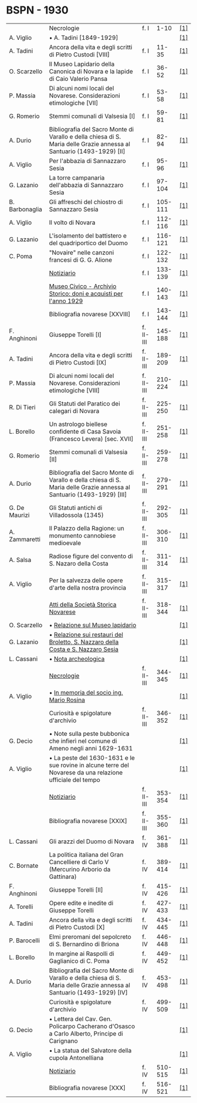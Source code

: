 # BSPN - 1930

<table>
    <tr>
        <td></td>
        <td>Necrologie</td>
        <td>f. I</td>
        <td>1-10</td>
        <td><a href="https://en.calameo.com/read/0072607354c8afb63b56a">[1]</a></td>
    </tr>
    <tr>
        <td>A. Viglio</td>
        <td>• A. Tadini [1849-1929]</td>
        <td></td>
        <td></td>
        <td><a href="https://en.calameo.com/read/0072607354c8afb63b56a">[1]</a></td>
    </tr>
    <tr>
        <td>A. Tadini</td>
        <td>Ancora della vita e degli scritti di Pietro Custodi [VIII]</td>
        <td>f. I</td>
        <td>11-35</td>
        <td><a href="https://en.calameo.com/read/0072607354c8afb63b56a">[1]</a></td>
    </tr>
    <tr>
        <td>O. Scarzello</td>
        <td>Il Museo Lapidario della Canonica di Novara e la lapide di Caio Valerio Pansa</td>
        <td>f. I</td>
        <td>36-52</td>
        <td><a href="https://en.calameo.com/read/0072607354c8afb63b56a">[1]</a></td>
    </tr>
    <tr>
        <td>P. Massia</td>
        <td>Di alcuni nomi locali del Novarese. Considerazioni etimologiche [VII]</td>
        <td>f. I</td>
        <td>53-58</td>
        <td><a href="https://en.calameo.com/read/0072607354c8afb63b56a">[1]</a></td>
    </tr>
    <tr>
        <td>G. Romerio</td>
        <td>Stemmi comunali di Valsesia [I]</td>
        <td>f. I</td>
        <td>59-81</td>
        <td><a href="https://en.calameo.com/read/0072607354c8afb63b56a">[1]</a></td>
    </tr>
    <tr>
        <td>A. Durio</td>
        <td>Bibliografia del Sacro Monte di Varallo e della chiesa di S. Maria delle Grazie annessa al Santuario
            (1493-1929) [II]
        </td>
        <td>f. I</td>
        <td>82-94</td>
        <td><a href="https://en.calameo.com/read/0072607354c8afb63b56a">[1]</a></td>
    </tr>
    <tr>
        <td>A. Viglio</td>
        <td>Per l'abbazia di Sannazzaro Sesia</td>
        <td>f. I</td>
        <td>95-96</td>
        <td><a href="https://en.calameo.com/read/0072607354c8afb63b56a">[1]</a></td>
    </tr>
    <tr>
        <td>G. Lazanio</td>
        <td>La torre campanaria dell'abbazia di Sannazzaro Sesia</td>
        <td>f. I</td>
        <td>97-104</td>
        <td><a href="https://en.calameo.com/read/0072607354c8afb63b56a">[1]</a></td>
    </tr>
    <tr>
        <td>B. Barbonaglia</td>
        <td>Gli affreschi del chiostro di Sannazzaro Sesia</td>
        <td>f. I</td>
        <td>105-111</td>
        <td><a href="https://en.calameo.com/read/0072607354c8afb63b56a">[1]</a></td>
    </tr>
    <tr>
        <td>A. Viglio</td>
        <td>Il volto di Novara</td>
        <td>f. I</td>
        <td>112-116</td>
        <td><a href="https://en.calameo.com/read/0072607354c8afb63b56a">[1]</a></td>
    </tr>
    <tr>
        <td>G. Lazanio</td>
        <td>L'isolamento del battistero e del quadriportico del Duomo</td>
        <td>f. I</td>
        <td>116-121</td>
        <td><a href="https://en.calameo.com/read/0072607354c8afb63b56a">[1]</a></td>
    </tr>
    <tr>
        <td>C. Poma</td>
        <td>"Novaire" nelle canzoni francesi di G. G. Alione</td>
        <td>f. I</td>
        <td>122-132</td>
        <td><a href="https://en.calameo.com/read/0072607354c8afb63b56a">[1]</a></td>
    </tr>
    <tr>
        <td></td>
        <td><a href="http://www.ssno.it/BSPNo/bspn_not30.html#301a">Notiziario</a></td>
        <td>f. I</td>
        <td>133-139</td>
        <td><a href="https://en.calameo.com/read/0072607354c8afb63b56a">[1]</a></td>
    </tr>
    <tr>
        <td></td>
        <td><a href="http://www.ssno.it/BSPNo/bspn_not30.html#301b">Museo Civico - Archivio Storico: doni e acquisti per
            l'anno 1929</a></td>
        <td>f. I</td>
        <td>140-143</td>
        <td><a href="https://en.calameo.com/read/0072607354c8afb63b56a">[1]</a></td>
    </tr>
    <tr>
        <td></td>
        <td>Bibliografia novarese [XXVIII]</td>
        <td>f. I</td>
        <td>143-144</td>
        <td><a href="https://en.calameo.com/read/0072607354c8afb63b56a">[1]</a></td>
    </tr>
    <tr>
        <td>F. Anghinoni</td>
        <td>Giuseppe Torelli [I]</td>
        <td>f. II-III</td>
        <td>145-188</td>
        <td><a href="https://en.calameo.com/read/007260735c5acdf1981a6">[1]</a></td>
    </tr>
    <tr>
        <td>A. Tadini</td>
        <td>Ancora della vita e degli scritti di Pietro Custodi [IX]</td>
        <td>f. II-III</td>
        <td>189-209</td>
        <td><a href="https://en.calameo.com/read/007260735c5acdf1981a6">[1]</a></td>
    </tr>
    <tr>
        <td>P. Massia</td>
        <td>Di alcuni nomi locali del Novarese. Considerazioni etimologiche [VIII]</td>
        <td>f. II-III</td>
        <td>210-224</td>
        <td><a href="https://en.calameo.com/read/007260735c5acdf1981a6">[1]</a></td>
    </tr>
    <tr>
        <td>R. Di Tieri</td>
        <td>Gli Statuti del Paratico dei calegari di Novara</td>
        <td>f. II-III</td>
        <td>225-250</td>
        <td><a href="https://en.calameo.com/read/007260735c5acdf1981a6">[1]</a></td>
    </tr>
    <tr>
        <td>L. Borello</td>
        <td>Un astrologo biellese confidente di Casa Savoia (Francesco Levera) [sec. XVII]</td>
        <td>f. II-III</td>
        <td>251-258</td>
        <td><a href="https://en.calameo.com/read/007260735c5acdf1981a6">[1]</a></td>
    </tr>
    <tr>
        <td>G. Romerio</td>
        <td>Stemmi comunali di Valsesia [II]</td>
        <td>f. II-III</td>
        <td>259-278</td>
        <td><a href="https://en.calameo.com/read/007260735c5acdf1981a6">[1]</a></td>
    </tr>
    <tr>
        <td>A. Durio</td>
        <td>Bibliografia del Sacro Monte di Varallo e della chiesa di S. Maria delle Grazie annessa al Santuario
            (1493-1929) [III]
        </td>
        <td>f. II-III</td>
        <td>279-291</td>
        <td><a href="https://en.calameo.com/read/007260735c5acdf1981a6">[1]</a></td>
    </tr>
    <tr>
        <td>G. De Maurizi</td>
        <td>Gli Statuti antichi di Villadossola (1345)</td>
        <td>f. II-III</td>
        <td>292-305</td>
        <td><a href="https://en.calameo.com/read/007260735c5acdf1981a6">[1]</a></td>
    </tr>
    <tr>
        <td>A. Zammaretti</td>
        <td>Il Palazzo della Ragione: un monumento cannobiese medioevale</td>
        <td>f. II-III</td>
        <td>306-310</td>
        <td><a href="https://en.calameo.com/read/007260735c5acdf1981a6">[1]</a></td>
    </tr>
    <tr>
        <td>A. Salsa</td>
        <td>Radiose figure del convento di S. Nazaro della Costa</td>
        <td>f. II-III</td>
        <td>311-314</td>
        <td><a href="https://en.calameo.com/read/007260735c5acdf1981a6">[1]</a></td>
    </tr>
    <tr>
        <td>A. Viglio</td>
        <td>Per la salvezza delle opere d'arte della nostra provincia</td>
        <td>f. II-III</td>
        <td>315-317</td>
        <td><a href="https://en.calameo.com/read/007260735c5acdf1981a6">[1]</a></td>
    </tr>
    <tr>
        <td></td>
        <td><a href="http://www.ssno.it/BSPNo/bspn_not30.html#302a">Atti della Società Storica Novarese</a></td>
        <td>f. II-III</td>
        <td>318-344</td>
        <td><a href="https://en.calameo.com/read/007260735c5acdf1981a6">[1]</a></td>
    </tr>
    <tr>
        <td>O. Scarzello</td>
        <td>• <a href="http://www.ssno.it/BSPNo/bspn_not30.html#lapid">Relazione sul Museo lapidario</a></td>
        <td></td>
        <td></td>
        <td><a href="https://en.calameo.com/read/007260735c5acdf1981a6">[1]</a></td>
    </tr>
    <tr>
        <td>G. Lazanio</td>
        <td>• <a href="http://www.ssno.it/BSPNo/bspn_not30.html#lazan">Relazione sui restauri del Broletto,
            S. Nazzaro della Costa e S. Nazzaro Sesia</a></td>
        <td></td>
        <td></td>
        <td><a href="https://en.calameo.com/read/007260735c5acdf1981a6">[1]</a></td>
    </tr>
    <tr>
        <td>L. Cassani</td>
        <td>• <a href="http://www.ssno.it/BSPNo/bspn_not30.html#cassa">Nota archeologica</a></td>
        <td></td>
        <td></td>
        <td><a href="https://en.calameo.com/read/007260735c5acdf1981a6">[1]</a></td>
    </tr>
    <tr>
        <td></td>
        <td><a href="http://www.ssno.it/BSPNo/bspn_not30.html#302b">Necrologie</a></td>
        <td>f. II-III</td>
        <td>344-345</td>
        <td><a href="https://en.calameo.com/read/007260735c5acdf1981a6">[1]</a></td>
    </tr>
    <tr>
        <td>A. Viglio</td>
        <td>• <a href="http://www.ssno.it/BSPNo/bspn_not30.html#rosi">In memoria del socio ing. Mario Rosina</a>
        </td>
        <td></td>
        <td></td>
        <td><a href="https://en.calameo.com/read/007260735c5acdf1981a6">[1]</a></td>
    </tr>
    <tr>
        <td></td>
        <td>Curiosità e spigolature d'archivio</td>
        <td>f. II-III</td>
        <td>346-352</td>
        <td><a href="https://en.calameo.com/read/007260735c5acdf1981a6">[1]</a></td>
    </tr>
    <tr>
        <td>G. Decio</td>
        <td>• Note sulla peste bubbonica che infierì nel comune di Ameno negli anni 1629-1631</td>
        <td></td>
        <td></td>
        <td><a href="https://en.calameo.com/read/007260735c5acdf1981a6">[1]</a></td>
    </tr>
    <tr>
        <td>A. Viglio</td>
        <td>• La peste del 1630-1631 e le sue rovine in alcune terre del Novarese da una relazione ufficiale del
            tempo
        </td>
        <td></td>
        <td></td>
        <td><a href="https://en.calameo.com/read/007260735c5acdf1981a6">[1]</a></td>
    </tr>
    <tr>
        <td></td>
        <td><a href="http://www.ssno.it/BSPNo/bspn_not30.html#302c">Notiziario</a></td>
        <td>f. II-III</td>
        <td>353-354</td>
        <td><a href="https://en.calameo.com/read/007260735c5acdf1981a6">[1]</a></td>
    </tr>
    <tr>
        <td></td>
        <td>Bibliografia novarese [XXIX]</td>
        <td>f. II-III</td>
        <td>355-360</td>
        <td><a href="https://en.calameo.com/read/007260735c5acdf1981a6">[1]</a></td>
    </tr>
    <tr>
        <td>L. Cassani</td>
        <td>Gli arazzi del Duomo di Novara</td>
        <td>f. IV</td>
        <td>361-388</td>
        <td><a href="https://en.calameo.com/read/007260735276d70714a34">[1]</a></td>
    </tr>
    <tr>
        <td>C. Bornate</td>
        <td>La politica italiana del Gran Cancelliere di Carlo V (Mercurino Arborio da Gattinara)</td>
        <td>f. IV</td>
        <td>389-414</td>
        <td><a href="https://en.calameo.com/read/007260735276d70714a34">[1]</a></td>
    </tr>
    <tr>
        <td>F. Anghinoni</td>
        <td>Giuseppe Torelli [II]</td>
        <td>f. IV</td>
        <td>415-426</td>
        <td><a href="https://en.calameo.com/read/007260735276d70714a34">[1]</a></td>
    </tr>
    <tr>
        <td>A. Torelli</td>
        <td>Opere edite e inedite di Giuseppe Torelli</td>
        <td>f. IV</td>
        <td>427-433</td>
        <td><a href="https://en.calameo.com/read/007260735276d70714a34">[1]</a></td>
    </tr>
    <tr>
        <td>A. Tadini</td>
        <td>Ancora della vita e degli scritti di Pietro Custodi [X]</td>
        <td>f. IV</td>
        <td>434-445</td>
        <td><a href="https://en.calameo.com/read/007260735276d70714a34">[1]</a></td>
    </tr>
    <tr>
        <td>P. Barocelli</td>
        <td>Elmi preromani del sepolcreto di S. Bernardino di Briona</td>
        <td>f. IV</td>
        <td>446-448</td>
        <td><a href="https://en.calameo.com/read/007260735276d70714a34">[1]</a></td>
    </tr>
    <tr>
        <td>L. Borello</td>
        <td>In margine ai Raspolli di Gaglianico di C. Poma</td>
        <td>f. IV</td>
        <td>449-452</td>
        <td><a href="https://en.calameo.com/read/007260735276d70714a34">[1]</a></td>
    </tr>
    <tr>
        <td>A. Durio</td>
        <td>Bibliografia del Sacro Monte di Varallo e della chiesa di S. Maria delle Grazie annessa al Santuario
            (1493-1929) [IV]
        </td>
        <td>f. IV</td>
        <td>453-498</td>
        <td><a href="https://en.calameo.com/read/007260735276d70714a34">[1]</a></td>
    </tr>
    <tr>
        <td></td>
        <td>Curiosità e spigolature d'archivio</td>
        <td>f. IV</td>
        <td>499-509</td>
        <td><a href="https://en.calameo.com/read/007260735276d70714a34">[1]</a></td>
    </tr>
    <tr>
        <td>G. Decio</td>
        <td>• Lettera del Cav. Gen. Policarpo Cacherano d'Osasco a Carlo Alberto, Principe di Carignano</td>
        <td></td>
        <td></td>
        <td><a href="https://en.calameo.com/read/007260735276d70714a34">[1]</a></td>
    </tr>
    <tr>
        <td>A. Viglio</td>
        <td>• La statua del Salvatore della cupola Antonelliana</td>
        <td></td>
        <td></td>
        <td><a href="https://en.calameo.com/read/007260735276d70714a34">[1]</a></td>
    </tr>
    <tr>
        <td></td>
        <td><a href="http://www.ssno.it/BSPNo/bspn_not30.html#304">Notiziario</a></td>
        <td>f. IV</td>
        <td>510-515</td>
        <td><a href="https://en.calameo.com/read/007260735276d70714a34">[1]</a></td>
    </tr>
    <tr>
        <td></td>
        <td>Bibliografia novarese [XXX]</td>
        <td>f. IV</td>
        <td>516-521</td>
        <td><a href="https://en.calameo.com/read/007260735276d70714a34">[1]</a></td>
    </tr>
</table>